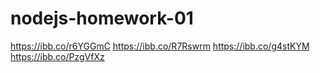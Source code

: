 # nodejs-homework-01

https://ibb.co/r6YGGmC
https://ibb.co/R7Rswrm
https://ibb.co/g4stKYM
https://ibb.co/PzgVfXz
